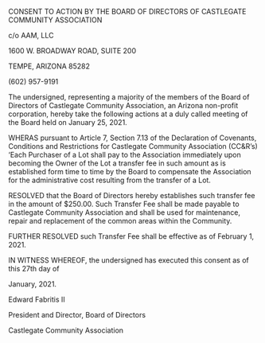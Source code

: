 CONSENT TO ACTION BY THE BOARD OF DIRECTORS OF CASTLEGATE COMMUNITY ASSOCIATION

c/o AAM, LLC

1600 W. BROADWAY ROAD, SUITE 200

TEMPE, ARIZONA 85282

(602) 957-9191

The undersigned, representing a majority of the members of the Board of Directors of Castlegate Community Association, an Arizona non-profit corporation, hereby take the following actions at a duly called meeting of the Board held on January 25, 2021.

WHERAS pursuant to Article 7, Section 7.13 of the Declaration of Covenants, Conditions and Restrictions for Castlegate Community Association (CC&R’s) ‘Each Purchaser of a Lot shall pay to the Association immediately upon becoming the Owner of the Lot a transfer fee in such amount as is established form time to time by the Board to compensate the Association for the administrative cost resulting from the transfer of a Lot.

RESOLVED that the Board of Directors hereby establishes such transfer fee in the amount of $250.00. Such Transfer Fee shall be made payable to Castlegate Community Association and shall be used for maintenance, repair and replacement of the common areas within the Community.

FURTHER RESOLVED such Transfer Fee shall be effective as of February 1, 2021.

IN WITNESS WHEREOF, the undersigned has executed this consent as of this 27th day of

January, 2021.

Edward Fabritis II

President and Director, Board of Directors

Castlegate Community Association

